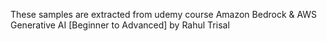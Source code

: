 These samples are extracted from udemy course 
Amazon Bedrock & AWS Generative AI [Beginner to Advanced] by Rahul Trisal
